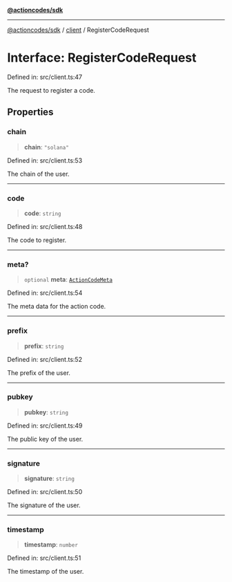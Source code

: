 [**@actioncodes/sdk**](../../README.md)

***

[@actioncodes/sdk](../../modules.md) / [client](../README.md) / RegisterCodeRequest

# Interface: RegisterCodeRequest

Defined in: src/client.ts:47

The request to register a code.

## Properties

### chain

> **chain**: `"solana"`

Defined in: src/client.ts:53

The chain of the user.

***

### code

> **code**: `string`

Defined in: src/client.ts:48

The code to register.

***

### meta?

> `optional` **meta**: [`ActionCodeMeta`](ActionCodeMeta.md)

Defined in: src/client.ts:54

The meta data for the action code.

***

### prefix

> **prefix**: `string`

Defined in: src/client.ts:52

The prefix of the user.

***

### pubkey

> **pubkey**: `string`

Defined in: src/client.ts:49

The public key of the user.

***

### signature

> **signature**: `string`

Defined in: src/client.ts:50

The signature of the user.

***

### timestamp

> **timestamp**: `number`

Defined in: src/client.ts:51

The timestamp of the user.
